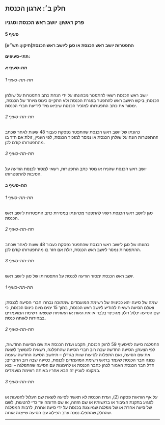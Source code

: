 ## חלק ב׳: ארגון הכנסת

### פרק ראשון: יושב ראש הכנסת וסגניו

#### סעיף 5

**התפטרות יושב ראש הכנסת או סגן ליושב ראש הכנסת[תיקון: תש״ע]**



#### תתי-סעיפים:

##### תת-סעיף א



###### תת-תת-סעיף 1

יושב ראש הכנסת רשאי להתפטר מכהונתו על ידי הנחת כתב התפטרות על שולחן 
הכנסת; ביקש היושב ראש להתפטר בפגרת הכנסת ולא התקיים כינוס מיוחד של 
הכנסת, ימסור את כתב התפטרותו למזכיר הכנסת שיביאו מיד לידיעת חברי הכנסת.

###### תת-תת-סעיף 2

כהונתו של 
יושב ראש הכנסת שהתפטר נפסקת כעבור 48 שעות לאחר שכתב ההתפטרות הונח על 
שולחן הכנסת או נמסר למזכיר הכנסת, לפי העניין, זולת אם חזר בו מהתפטרותו 
קודם לכן.

###### תת-תת-סעיף 3

יושב ראש הכנסת שהניח או מסר כתב התפטרות, רשאי למסור לכנסת הודעה על הסיבות להתפטרותו.

##### תת-סעיף ב



###### תת-תת-סעיף 1

סגן ליושב ראש הכנסת רשאי להתפטר מכהונתו במסירת כתב התפטרות ליושב ראש הכנסת.

###### תת-תת-סעיף 2

כהונתו של 
סגן ליושב ראש הכנסת שהתפטר נפסקת כעבור 48 שעות לאחר שכתב ההתפטרות נמסר 
ליושב ראש הכנסת, זולת אם חזר בו מהתפטרותו קודם לכן.

###### תת-תת-סעיף 3

יושב ראש הכנסת ימסור הודעה לכנסת על התפטרותו של סגן ליושב ראש.

###### תת-תת-סעיף 1

שמה של סיעה יהא ככינויה של רשימת המועמדים שמתוכה נבחרו חברי הסיעה 
לכנסת; ואולם הסיעה רשאית להודיע ליושב ראש הכנסת, בתוך 15 ימים מיום כינוס
 הכנסת, כי שם הסיעה יכלול חלק מהכינוי בלבד או את האות או האותיות שנשאה 
רשימת המועמדים בבחירות לאותה כנסת.

###### תת-תת-סעיף 2

התפלגה סיעה לפיסעיף 59 לחוק הכנסת,
 תקבע ועדת הכנסת את שם הסיעות החדשות, לפי הצעתן; הסיעה החדשה שבה רוב 
חברי הסיעה שהתפלגה, רשאית להמשיך לשאת את שם הסיעה, ואם התפלגה לסיעות 
שוות בגודלן – תיחשב הסיעה החדשה שעמה נמנה חבר הכנסת שעמד בראש רשימת 
המועמדים לכנסת, כסיעה שבה רוב החברים; חדל חבר הכנסת האמור לכהן כחבר 
הכנסת או להימנות עם הסיעה שהתפלגה – יבוא במקומו לעניין זה הבא אחריו 
באותה רשימת מועמדים.

###### תת-תת-סעיף 3

על אף 
הוראות פסקה (2), ועדת הכנסת לא תאשר לסיעה לשאת שם העלול להטעות או לפגוע 
בתקנת הציבור או ברגשותיו או שם הזהה, או שם הדומה עד כדי להטעות, לשם של 
סיעה אחרת או של מפלגה שמיוצגת בכנסת על ידי סיעה אחרת, לרבות המפלגה שהחלק
 שהתפלג נמנה ערב הפילוג עם הסיעה שייצגה אותה.

----

